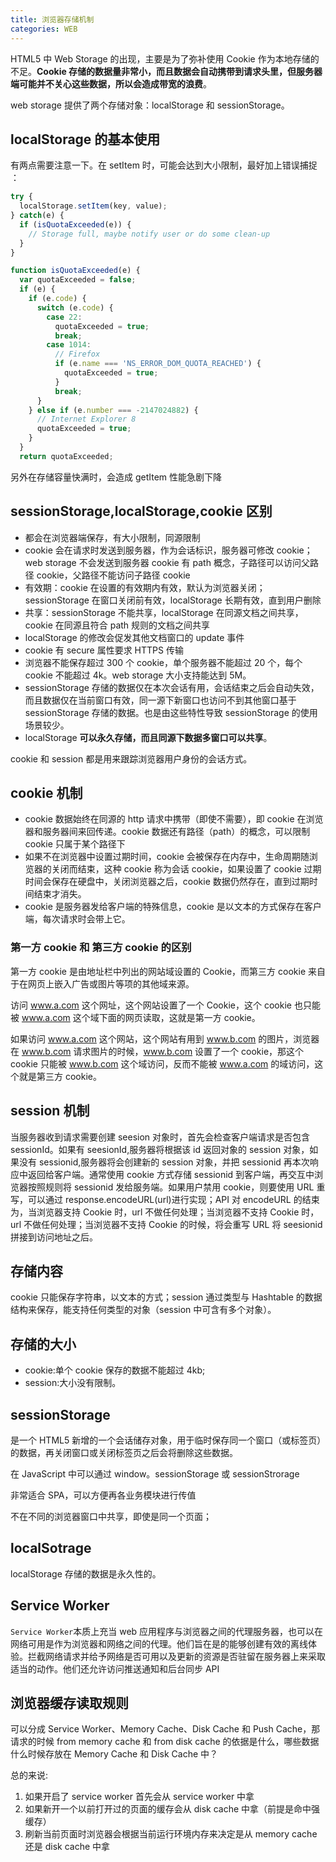 ```yaml
---
title: 浏览器存储机制
categories: WEB
---
```


HTML5 中 Web Storage 的出现，主要是为了弥补使用 Cookie 作为本地存储的不足。**Cookie 存储的数据量非常小，而且数据会自动携带到请求头里，但服务器端可能并不关心这些数据，所以会造成带宽的浪费**。

web storage 提供了两个存储对象：localStorage 和 sessionStorage。

<!--more-->

## localStorage 的基本使用

有两点需要注意一下。在 setItem 时，可能会达到大小限制，最好加上错误捕捉 ：

```javascript
try {
  localStorage.setItem(key, value);
} catch(e) {
  if (isQuotaExceeded(e)) {
    // Storage full, maybe notify user or do some clean-up
  }
}

function isQuotaExceeded(e) {
  var quotaExceeded = false;
  if (e) {
    if (e.code) {
      switch (e.code) {
        case 22:
          quotaExceeded = true;
          break;
        case 1014:
          // Firefox
          if (e.name === 'NS_ERROR_DOM_QUOTA_REACHED') {
            quotaExceeded = true;
          }
          break;
      }
    } else if (e.number === -2147024882) {
      // Internet Explorer 8
      quotaExceeded = true;
    }
  }
  return quotaExceeded;
```

另外在存储容量快满时，会造成 getItem 性能急剧下降

## sessionStorage,localStorage,cookie 区别

- 都会在浏览器端保存，有大小限制，同源限制
- cookie 会在请求时发送到服务器，作为会话标识，服务器可修改 cookie；web storage 不会发送到服务器
  cookie 有 path 概念，子路径可以访问父路径 cookie，父路径不能访问子路径 cookie
- 有效期：cookie 在设置的有效期内有效，默认为浏览器关闭；sessionStorage 在窗口关闭前有效，localStorage 长期有效，直到用户删除
- 共享：sessionStorage 不能共享，localStorage 在同源文档之间共享，cookie 在同源且符合 path 规则的文档之间共享
- localStorage 的修改会促发其他文档窗口的 update 事件
- cookie 有 secure 属性要求 HTTPS 传输
- 浏览器不能保存超过 300 个 cookie，单个服务器不能超过 20 个，每个 cookie 不能超过 4k。web storage 大小支持能达到 5M。
- sessionStorage 存储的数据仅在本次会话有用，会话结束之后会自动失效，而且数据仅在当前窗口有效，同一源下新窗口也访问不到其他窗口基于 sessionStorage 存储的数据。也是由这些特性导致 sessionStorage 的使用场景较少。
- localStorage **可以永久存储，而且同源下数据多窗口可以共享**。

cookie 和 session 都是用来跟踪浏览器用户身份的会话方式。

## cookie 机制

- cookie 数据始终在同源的 http 请求中携带（即使不需要），即 cookie 在浏览器和服务器间来回传递。cookie 数据还有路径（path）的概念，可以限制 cookie 只属于某个路径下
- 如果不在浏览器中设置过期时间，cookie 会被保存在内存中，生命周期随浏览器的关闭而结束，这种 cookie 称为会话 cookie，如果设置了 cookie 过期时间会保存在硬盘中，关闭浏览器之后，cookie 数据仍然存在，直到过期时间结束才消失。
- cookie 是服务器发给客户端的特殊信息，cookie 是以文本的方式保存在客户端，每次请求时会带上它。


### 第一方 cookie 和 第三方 cookie 的区别

第一方 cookie 是由地址栏中列出的网站域设置的 Cookie，而第三方 cookie 来自于在网页上嵌入广告或图片等项的其他域来源。

访问 www.a.com 这个网址，这个网站设置了一个 Cookie，这个 cookie 也只能被 www.a.com 这个域下面的网页读取，这就是第一方 cookie。

如果访问 www.a.com 这个网站，这个网站有用到 www.b.com 的图片，浏览器在 www.b.com 请求图片的时候，www.b.com 设置了一个 cookie，那这个 cookie 只能被 www.b.com 这个域访问，反而不能被 www.a.com 的域访问，这个就是第三方 cookie。

## session 机制

当服务器收到请求需要创建 seesion 对象时，首先会检查客户端请求是否包含 sessionId。如果有 seesionId,服务器将根据该 id 返回对象的 session 对象，如果没有 sessionid,服务器将会创建新的 session 对象，并把 sessionid 再本次响应中返回给客户端。通常使用 cookie 方式存储 sessionid 到客户端，再交互中浏览器按照规则将 sessionid 发给服务端。如果用户禁用 cookie，则要使用 URL 重写，可以通过 response.encodeURL(url)进行实现；API 对 encodeURL 的结束为，当浏览器支持 Cookie 时，url 不做任何处理；当浏览器不支持 Cookie 时，url 不做任何处理；当浏览器不支持 Cookie 的时候，将会重写 URL 将 seesionid 拼接到访问地址之后。

## 存储内容

cookie 只能保存字符串，以文本的方式；session 通过类型与 Hashtable 的数据结构来保存，能支持任何类型的对象（session 中可含有多个对象）。

## 存储的大小

- cookie:单个 cookie 保存的数据不能超过 4kb;
- session:大小没有限制。

## sessionStorage

是一个 HTML5 新增的一个会话储存对象，用于临时保存同一个窗口（或标签页）的数据，再关闭窗口或关闭标签页之后会将删除这些数据。

在 JavaScript 中可以通过 window。sessionStorage 或 sessionStrorage

非常适合 SPA，可以方便再各业务模块进行传值

不在不同的浏览器窗口中共享，即使是同一个页面；

## localSotrage

localStorage 存储的数据是永久性的。

## Service Worker

`Service Worker`本质上充当 web 应用程序与浏览器之间的代理服务器，也可以在网络可用是作为浏览器和网络之间的代理。他们旨在是的能够创建有效的离线体验。拦截网络请求并给予网络是否可用以及更新的资源是否驻留在服务器上来采取适当的动作。他们还允许访问推送通知和后台同步 API

## 浏览器缓存读取规则

可以分成 Service Worker、Memory Cache、Disk Cache 和 Push Cache，那请求的时候 from memory cache 和 from disk cache 的依据是什么，哪些数据什么时候存放在 Memory Cache 和 Disk Cache 中？

总的来说:
1. 如果开启了 service worker 首先会从 service worker 中拿
2. 如果新开一个以前打开过的页面的缓存会从 disk cache 中拿（前提是命中强缓存）
3. 刷新当前页面时浏览器会根据当前运行环境内存来决定是从 memory cache 还是 disk cache 中拿
